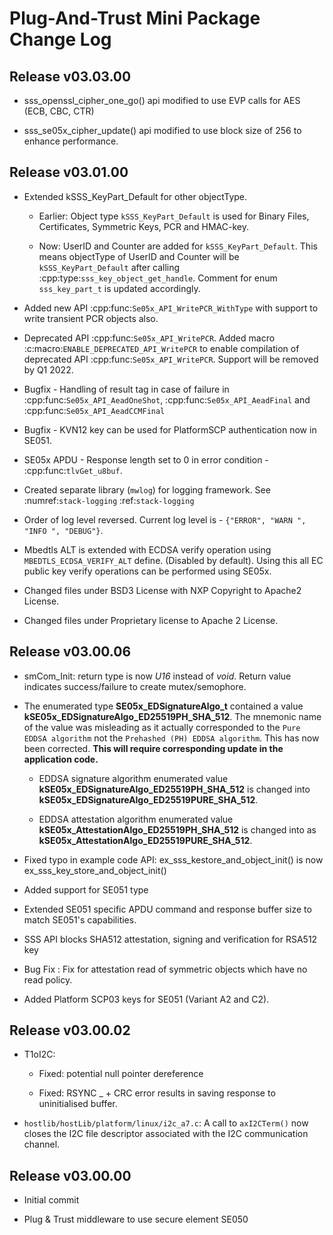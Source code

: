 # Plug-And-Trust Mini Package Change Log

## Release v03.03.00

- sss_openssl_cipher_one_go() api modified to use EVP calls for AES (ECB, CBC, CTR)

- sss_se05x_cipher_update() api modified to use block size of 256 to enhance performance.


## Release v03.01.00

- Extended kSSS_KeyPart_Default for other objectType.

  - Earlier: Object type ``kSSS_KeyPart_Default`` is used for Binary Files,
    Certificates, Symmetric Keys, PCR and HMAC-key.

  - Now: UserID and Counter are added for ``kSSS_KeyPart_Default``.
    This means objectType of UserID and Counter will be ``kSSS_KeyPart_Default`` after
    calling :cpp:type:`sss_key_object_get_handle`.
    Comment for enum ``sss_key_part_t`` is updated accordingly.

- Added new API :cpp:func:`Se05x_API_WritePCR_WithType` with support to
  write transient PCR objects also.

- Deprecated API :cpp:func:`Se05x_API_WritePCR`. Added macro :c:macro:`ENABLE_DEPRECATED_API_WritePCR`
  to enable compilation of deprecated API :cpp:func:`Se05x_API_WritePCR`.
  Support will be removed by Q1 2022.

- Bugfix - Handling of result tag in case of failure in :cpp:func:`Se05x_API_AeadOneShot`,
  :cpp:func:`Se05x_API_AeadFinal` and
  :cpp:func:`Se05x_API_AeadCCMFinal`

- Bugfix - KVN12 key can be used for PlatformSCP authentication now in SE051.

- SE05x APDU - Response length set to 0 in error condition - :cpp:func:`tlvGet_u8buf`.

- Created separate library (``mwlog``) for logging framework. See :numref:`stack-logging`
  :ref:`stack-logging`

- Order of log level reversed. Current log level is - ``{"ERROR", "WARN ", "INFO ", "DEBUG"}``.

- Mbedtls ALT is extended with ECDSA verify operation using ``MBEDTLS_ECDSA_VERIFY_ALT`` define. (Disabled by default).
  Using this all EC public key verify operations can be performed using SE05x.

- Changed files under BSD3 License with NXP Copyright to Apache2 License.

- Changed files under Proprietary license to Apache 2 License.


## Release v03.00.06

- smCom_Init: return type is now *U16* instead of *void*. Return value indicates success/failure to create mutex/semophore.

- The enumerated type **SE05x_EDSignatureAlgo_t** contained a value **kSE05x_EDSignatureAlgo_ED25519PH_SHA_512**.
  The mnemonic name of the value was misleading as it actually corresponded to the `Pure EDDSA algorithm` not the
  `Prehashed (PH) EDDSA algorithm`. This has now been corrected. **This will require corresponding update in the application code.**

  - EDDSA signature algorithm enumerated value **kSE05x_EDSignatureAlgo_ED25519PH_SHA_512** is changed into **kSE05x_EDSignatureAlgo_ED25519PURE_SHA_512**.

  - EDDSA attestation algorithm enumerated value **kSE05x_AttestationAlgo_ED25519PH_SHA_512** is changed into as **kSE05x_AttestationAlgo_ED25519PURE_SHA_512**.

- Fixed typo in example code API: ex_sss_kestore_and_object_init() is now ex_sss_key_store_and_object_init()

- Added support for SE051 type

- Extended SE051 specific APDU command and response buffer size to match SE051's capabilities.

- SSS API blocks SHA512 attestation, signing and verification for RSA512 key

- Bug Fix : Fix for attestation read of symmetric objects which have no read policy.

- Added Platform SCP03 keys for SE051 (Variant A2 and C2).


## Release v03.00.02

- T1oI2C:

  - Fixed: potential null pointer dereference

  - Fixed: RSYNC _ + CRC error results in saving response to uninitialised buffer.

- ``hostlib/hostLib/platform/linux/i2c_a7.c``: A call to `axI2CTerm()` now closes the I2C file descriptor associated with the
  I2C communication channel.


## Release v03.00.00

- Initial commit

- Plug & Trust middleware to use secure element SE050
